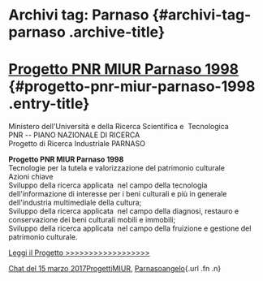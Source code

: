 Archivi tag: Parnaso {#archivi-tag-parnaso .archive-title}
====================

[Progetto PNR MIUR Parnaso 1998](index0ae0.html?p=648) {#progetto-pnr-miur-parnaso-1998 .entry-title}
======================================================

Ministero dell'Università e della Ricerca Scientifica e  Tecnologica\
PNR -- PIANO NAZIONALE DI RICERCA\
Progetto di Ricerca Industriale PARNASO

**Progetto PNR MIUR Parnaso 1998**\
Tecnologie per la tutela e valorizzazione del patrimonio culturale\
Azioni chiave\
Sviluppo della ricerca applicata  nel campo della tecnologia dell'informazione di interesse per i beni culturali e più in generale dell'industria multimediale della cultura;\
Sviluppo della ricerca applicata  nel campo della diagnosi, restauro e conservazione dei beni culturali mobili e immobili;\
Sviluppo della ricerca applicata  nel campo della fruizione e gestione del patrimonio culturale.

[Leggi il Progetto \>\>\>\>\>\>\>\>\>\>\>\>\>\>\>\>\>\>](wp-content/uploads/2017/03/Progetto-PNR-MIUR-Parnaso-1998.pdf)

[Chat del 15 marzo 2017](index0ae0.html?p=648 "Permalink a Progetto PNR MIUR Parnaso 1998")[Progetti](index0b40.html?cat=9)[MIUR](index0aa1.html?tag=miur), [Parnaso](indexc950.html?tag=parnaso)[angelo](indexcd64.html?author=1 "Vedi tutti gli articoli di angelo"){.url .fn .n}
